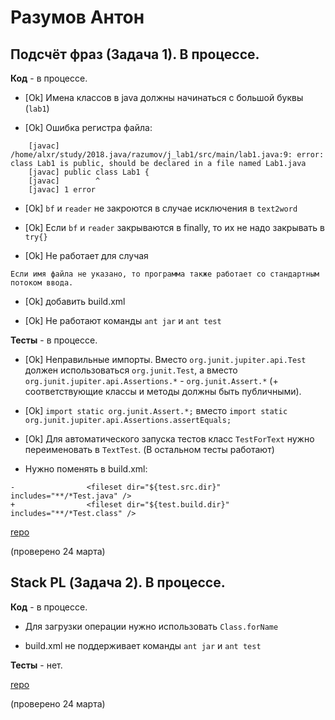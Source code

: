 # Разумов Антон

## Подсчёт фраз (Задача 1). В процессе.

**Код** - в процессе.

- [Ok] Имена классов в java должны начинаться с большой буквы (`lab1`)

- [Ok] Ошибка регистра файла:
```
    [javac] /home/alxr/study/2018.java/razumov/j_lab1/src/main/lab1.java:9: error: class Lab1 is public, should be declared in a file named Lab1.java
    [javac] public class Lab1 {
    [javac]        ^
    [javac] 1 error
```

- [Ok] `bf` и `reader` не закроются в случае исключения в `text2word`

- [Ok] Если `bf` и `reader` закрываются в finally, то их не надо закрывать в `try{}`

- [Ok] Не работает для случая
```
Если имя файла не указано, то программа также работает со стандартным потоком ввода.
```

- [Ok] добавить build.xml

- [Ok] Не работают команды `ant jar` и `ant test`

**Тесты** - в процессе.

- [Ok] Неправильные импорты. Вместо `org.junit.jupiter.api.Test` должен использоваться `org.junit.Test`,
а вместо `org.junit.jupiter.api.Assertions.*` - `org.junit.Assert.*` (+ соответствующие классы и методы должны быть публичными).

- [Ok] `import static org.junit.Assert.*;` вместо `import static org.junit.jupiter.api.Assertions.assertEquals;`

- [Ok] Для автоматического запуска тестов класс `TestForText` нужно переименовать в `TextTest`. (В остальном тесты работают)

- Нужно поменять в build.xml:
```
-                <fileset dir="${test.src.dir}" includes="**/*Test.java" />
+                <fileset dir="${test.build.dir}" includes="**/*Test.class" />
```

[repo](https://bitbucket.org/a_razumov_oop/lab3/overview)

(проверено 24 марта)

## Stack PL (Задача 2). В процессе.

**Код** - в процессе.

- Для загрузки операции нужно использовать `Class.forName`

- build.xml не поддерживает команды `ant jar` и `ant test`

**Тесты** - нет.

[repo](https://bitbucket.org/a_razumov_oop/j_lab2)

(проверено 24 марта)
